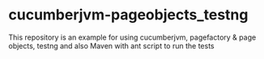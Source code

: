 cucumberjvm-pageobjects_testng
==============================

This repository is an example for using cucumberjvm, pagefactory &amp; page objects, testng and also Maven with ant script to run the tests

